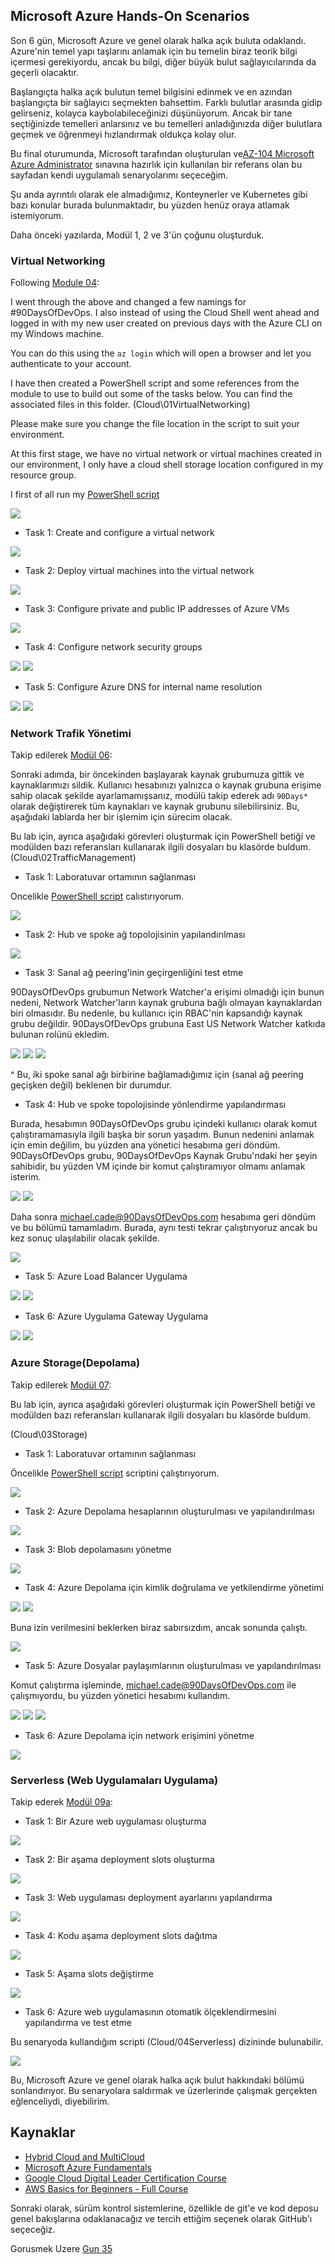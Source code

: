 ## Microsoft Azure Hands-On Scenarios

Son 6 gün, Microsoft Azure ve genel olarak halka açık buluta odaklandı. Azure'nin temel yapı taşlarını anlamak için bu temelin biraz teorik bilgi içermesi gerekiyordu, ancak bu bilgi, diğer büyük bulut sağlayıcılarında da geçerli olacaktır.

Başlangıçta halka açık bulutun temel bilgisini edinmek ve en azından başlangıçta bir sağlayıcı seçmekten bahsettim. Farklı bulutlar arasında gidip gelirseniz, kolayca kaybolabileceğinizi düşünüyorum. Ancak bir tane seçtiğinizde temelleri anlarsınız ve bu temelleri anladığınızda diğer bulutlara geçmek ve öğrenmeyi hızlandırmak oldukça kolay olur.

Bu final oturumunda, Microsoft tarafından oluşturulan ve[AZ-104 Microsoft Azure Administrator](https://microsoftlearning.github.io/AZ-104-MicrosoftAzureAdministrator/) sınavına hazırlık için kullanılan bir referans olan bu sayfadan kendi uygulamalı senaryolarımı seçeceğim.

Şu anda ayrıntılı olarak ele almadığımız, Konteynerler ve Kubernetes gibi bazı konular burada bulunmaktadır, bu yüzden henüz oraya atlamak istemiyorum.

Daha önceki yazılarda, Modül 1, 2 ve 3'ün çoğunu oluşturduk.

### Virtual Networking

Following [Module 04](https://microsoftlearning.github.io/AZ-104-MicrosoftAzureAdministrator/Instructions/Labs/LAB_04-Implement_Virtual_Networking.html):

I went through the above and changed a few namings for #90DaysOfDevOps. I also instead of using the Cloud Shell went ahead and logged in with my new user created on previous days with the Azure CLI on my Windows machine.

You can do this using the `az login` which will open a browser and let you authenticate to your account.

I have then created a PowerShell script and some references from the module to use to build out some of the tasks below. You can find the associated files in this folder.
(Cloud\01VirtualNetworking)

Please make sure you change the file location in the script to suit your environment.

At this first stage, we have no virtual network or virtual machines created in our environment, I only have a cloud shell storage location configured in my resource group.

I first of all run my [PowerShell script](Cloud/01VirtualNetworking/Module4_90DaysOfDevOps.ps1)

![](Images/Day34_Cloud1.png)

- Task 1: Create and configure a virtual network

![](Images/Day34_Cloud2.png)

- Task 2: Deploy virtual machines into the virtual network

![](Images/Day34_Cloud3.png)

- Task 3: Configure private and public IP addresses of Azure VMs

![](Images/Day34_Cloud4.png)

- Task 4: Configure network security groups

![](Images/Day34_Cloud5.png)
![](Images/Day34_Cloud6.png)

- Task 5: Configure Azure DNS for internal name resolution

![](Images/Day34_Cloud7.png)
![](Images/Day34_Cloud8.png)

### Network Trafik Yönetimi

Takip edilerek [Modül 06](https://microsoftlearning.github.io/AZ-104-MicrosoftAzureAdministrator/Instructions/Labs/LAB_06-Implement_Network_Traffic_Management.html):

Sonraki adımda, bir öncekinden başlayarak kaynak grubumuza gittik ve kaynaklarımızı sildik. Kullanıcı hesabınızı yalnızca o kaynak grubuna erişime sahip olacak şekilde ayarlamamışsanız, modülü takip ederek adı `90Days*` olarak değiştirerek tüm kaynakları ve kaynak grubunu silebilirsiniz. Bu, aşağıdaki lablarda her bir işlemim için sürecim olacak.

Bu lab için, ayrıca aşağıdaki görevleri oluşturmak için PowerShell betiği ve modülden bazı referansları kullanarak ilgili dosyaları bu klasörde buldum.
(Cloud\02TrafficManagement)

- Task 1: Laboratuvar ortamının sağlanması

Oncelikle [PowerShell script](Cloud/02TrafficManagement/Mod06_90DaysOfDevOps.ps1) calıstırıyorum.

![](Images/Day34_Cloud9.png)

- Task 2:  Hub ve spoke ağ topolojisinin yapılandırılması

![](Images/Day34_Cloud10.png)

- Task 3: Sanal ağ peering'inin geçirgenliğini test etme

90DaysOfDevOps grubumun Network Watcher'a erişimi olmadığı için bunun nedeni, Network Watcher'ların kaynak grubuna bağlı olmayan kaynaklardan biri olmasıdır. Bu nedenle, bu kullanıcı için RBAC'nin kapsandığı kaynak grubu değildir. 90DaysOfDevOps grubuna East US Network Watcher katkıda bulunan rolünü ekledim.

![](Images/Day34_Cloud11.png)
![](Images/Day34_Cloud12.png)
![](Images/Day34_Cloud13.png)

^  Bu, iki spoke sanal ağı birbirine bağlamadığımız için (sanal ağ peering geçişken değil) beklenen bir durumdur.

- Task 4: Hub ve spoke topolojisinde yönlendirme yapılandırması

Burada, hesabımın 90DaysOfDevOps grubu içindeki kullanıcı olarak komut çalıştıramamasıyla ilgili başka bir sorun yaşadım. Bunun nedenini anlamak için emin değilim, bu yüzden ana yönetici hesabıma geri döndüm. 90DaysOfDevOps grubu, 90DaysOfDevOps Kaynak Grubu'ndaki her şeyin sahibidir, bu yüzden VM içinde bir komut çalıştıramıyor olmamı anlamak isterim.

![](Images/Day34_Cloud14.png)
![](Images/Day34_Cloud15.png)

Daha sonra michael.cade@90DaysOfDevOps.com hesabıma geri döndüm ve bu bölümü tamamladım. Burada, aynı testi tekrar çalıştırıyoruz ancak bu kez sonuç ulaşılabilir olacak şekilde.

![](Images/Day34_Cloud16.png)

- Task 5: Azure Load Balancer Uygulama 

![](Images/Day34_Cloud17.png)
![](Images/Day34_Cloud18.png)

- Task 6: Azure Uygulama Gateway Uygulama

![](Images/Day34_Cloud19.png)
![](Images/Day34_Cloud20.png)

### Azure Storage(Depolama)

Takip edilerek [Modül 07](https://microsoftlearning.github.io/AZ-104-MicrosoftAzureAdministrator/Instructions/Labs/LAB_07-Manage_Azure_Storage.html):

Bu lab için, ayrıca aşağıdaki görevleri oluşturmak için PowerShell betiği ve modülden bazı referansları kullanarak ilgili dosyaları bu klasörde buldum.

(Cloud\03Storage)

- Task 1: Laboratuvar ortamının sağlanması

Öncelikle [PowerShell script](Cloud/03Storage/Mod07_90DaysOfDeveOps.ps1)  scriptini çalıştırıyorum. 

![](Images/Day34_Cloud21.png)

- Task 2: Azure Depolama hesaplarının oluşturulması ve yapılandırılması

![](Images/Day34_Cloud22.png)

- Task 3: Blob depolamasını yönetme

![](Images/Day34_Cloud23.png)

- Task 4: Azure Depolama için kimlik doğrulama ve yetkilendirme yönetimi

![](Images/Day34_Cloud24.png)
![](Images/Day34_Cloud25.png)

Buna izin verilmesini beklerken biraz sabırsızdım, ancak sonunda çalıştı.

![](Images/Day34_Cloud26.png)

- Task 5: Azure Dosyalar paylaşımlarının oluşturulması ve yapılandırılması

Komut çalıştırma işleminde, michael.cade@90DaysOfDevOps.com ile çalışmıyordu, bu yüzden yönetici hesabımı kullandım.

![](Images/Day34_Cloud27.png)
![](Images/Day34_Cloud28.png)
![](Images/Day34_Cloud29.png)

- Task 6: Azure Depolama için network erişimini yönetme

![](Images/Day34_Cloud30.png)

### Serverless (Web Uygulamaları Uygulama)

Takip ederek [Modül 09a](https://microsoftlearning.github.io/AZ-104-MicrosoftAzureAdministrator/Instructions/Labs/LAB_09a-Implement_Web_Apps.html):

- Task 1: Bir Azure web uygulaması oluşturma

![](Images/Day34_Cloud31.png)

- Task 2: Bir aşama deployment slots oluşturma

![](Images/Day34_Cloud34.png)

- Task 3: Web uygulaması deployment ayarlarını yapılandırma

![](Images/Day34_Cloud33.png)

- Task 4: Kodu aşama deployment slots dağıtma

![](Images/Day34_Cloud32.png)

- Task 5: Aşama slots değiştirme

![](Images/Day34_Cloud35.png)

- Task 6: Azure web uygulamasının otomatik ölçeklendirmesini yapılandırma ve test etme

Bu senaryoda kullandığım scripti (Cloud/04Serverless) dizininde bulunabilir.

![](Images/Day34_Cloud36.png)

Bu, Microsoft Azure ve genel olarak halka açık bulut hakkındaki bölümü sonlandırıyor. Bu senaryolara saldırmak ve üzerlerinde çalışmak gerçekten eğlenceliydi, diyebilirim.

## Kaynaklar

- [Hybrid Cloud and MultiCloud](https://www.youtube.com/watch?v=qkj5W98Xdvw)
- [Microsoft Azure Fundamentals](https://www.youtube.com/watch?v=NKEFWyqJ5XA&list=WL&index=130&t=12s)
- [Google Cloud Digital Leader Certification Course](https://www.youtube.com/watch?v=UGRDM86MBIQ&list=WL&index=131&t=10s)
- [AWS Basics for Beginners - Full Course](https://www.youtube.com/watch?v=ulprqHHWlng&t=5352s)

Sonraki olarak, sürüm kontrol sistemlerine, özellikle de git'e ve kod deposu genel bakışlarına odaklanacağız ve tercih ettiğim seçenek olarak GitHub'ı seçeceğiz.

Gorusmek Uzere [Gun 35](day35.md)

